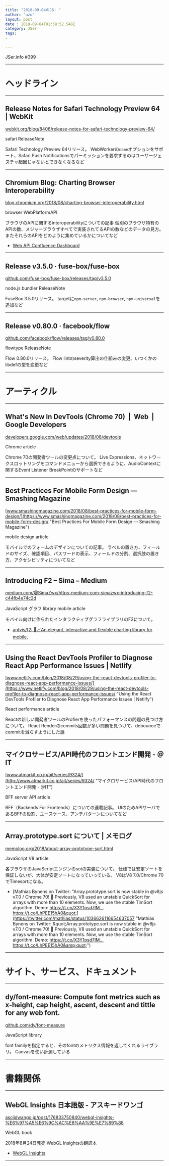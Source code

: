 ```yaml
---
title: "2018-09-04のJS: "
author: "azu"
layout: post
date : 2018-09-04T01:58:52.548Z
category: JSer
tags:
-

---
```


JSer.info #399

----

<h1 class="site-genre">ヘッドライン</h1>

----

## Release Notes for Safari Technology Preview 64 | WebKit
[webkit.org/blog/8406/release-notes-for-safari-technology-preview-64/](https://webkit.org/blog/8406/release-notes-for-safari-technology-preview-64/ "Release Notes for Safari Technology Preview 64 | WebKit")
<p class="jser-tags jser-tag-icon"><span class="jser-tag">safari</span> <span class="jser-tag">ReleaseNote</span></p>

Safari Technology Preview 64リリース。
WebWorkerの`name`オプションをサポート、Safari Push Notificationsでパーミッションを要求するのはユーザージェスチャ起因じゃないとできなくなるなど


----

## Chromium Blog: Charting Browser Interoperability
[blog.chromium.org/2018/08/charting-browser-interoperability.html](https://blog.chromium.org/2018/08/charting-browser-interoperability.html "Chromium Blog: Charting Browser Interoperability")
<p class="jser-tags jser-tag-icon"><span class="jser-tag">browser</span> <span class="jser-tag">WebPlatformAPI</span></p>

ブラウザのAPIに関するinteroperabilityについての記事
個別のブラウザ特有のAPIの数、メジャーブラウザすべてで実装されてるAPIの数などのデータの見方。
またそれらのAPIをどのように集めているかについてなど

- [Web API Confluence Dashboard](https://web-confluence.appspot.com/#!/ "Web API Confluence Dashboard")

----

## Release v3.5.0 · fuse-box/fuse-box
[github.com/fuse-box/fuse-box/releases/tag/v3.5.0](https://github.com/fuse-box/fuse-box/releases/tag/v3.5.0 "Release v3.5.0 · fuse-box/fuse-box")
<p class="jser-tags jser-tag-icon"><span class="jser-tag">node.js</span> <span class="jser-tag">bundler</span> <span class="jser-tag">ReleaseNote</span></p>

FuseBox 3.5.0リリース。
targetに`npm-server`, `npm-browser`, `npm-universal`を追加など


----

## Release v0.80.0 · facebook/flow
[github.com/facebook/flow/releases/tag/v0.80.0](https://github.com/facebook/flow/releases/tag/v0.80.0 "Release v0.80.0 · facebook/flow")
<p class="jser-tags jser-tag-icon"><span class="jser-tag">flowtype</span> <span class="jser-tag">ReleaseNote</span></p>

Flow 0.80.0リリース。
Flow lintのseverity算出の仕組みの変更、いつくかのlibdefの型を変更など


----
<h1 class="site-genre">アーティクル</h1>

----

## What's New In DevTools (Chrome 70)  |  Web  |  Google Developers
[developers.google.com/web/updates/2018/08/devtools](https://developers.google.com/web/updates/2018/08/devtools "What's New In DevTools (Chrome 70)  |  Web  |  Google Developers")
<p class="jser-tags jser-tag-icon"><span class="jser-tag">Chrome</span> <span class="jser-tag">article</span></p>

Chrome 70の開発者ツールの変更点について。
Live Expressions、ネットワークスロットリングをコマンドメニューから選択できるように、AudioContextに関するEvent Listener BreakPointのサポートなど


----

## Best Practices For Mobile Form Design — Smashing Magazine
[www.smashingmagazine.com/2018/08/best-practices-for-mobile-form-design/](https://www.smashingmagazine.com/2018/08/best-practices-for-mobile-form-design/ "Best Practices For Mobile Form Design — Smashing Magazine")
<p class="jser-tags jser-tag-icon"><span class="jser-tag">mobile</span> <span class="jser-tag">design</span> <span class="jser-tag">article</span></p>

モバイルでのフォームのデザインについての記事。
ラベルの置き方、フィールドのサイズ、確認項目、パスワードの表示、フィールドの分割、選択肢の置き方、アクセシビリティについてなど


----

## Introducing F2 – Sima – Medium
[medium.com/@SimaZwx/https-medium-com-simazwx-introducing-f2-c44fb4e74c2d](https://medium.com/@SimaZwx/https-medium-com-simazwx-introducing-f2-c44fb4e74c2d "Introducing F2 – Sima – Medium")
<p class="jser-tags jser-tag-icon"><span class="jser-tag">JavaScript</span> <span class="jser-tag">グラフ</span> <span class="jser-tag">library</span> <span class="jser-tag">mobile</span> <span class="jser-tag">article</span></p>

モバイル向けに作られたインタラクティブグラフライブラリのF2について。

- [antvis/f2: 📱📈An elegant, interactive and flexible charting library for mobile.](https://github.com/antvis/f2/ "antvis/f2: 📱📈An elegant, interactive and flexible charting library for mobile.")

----

## Using the React DevTools Profiler to Diagnose React App Performance Issues | Netlify
[www.netlify.com/blog/2018/08/29/using-the-react-devtools-profiler-to-diagnose-react-app-performance-issues/](https://www.netlify.com/blog/2018/08/29/using-the-react-devtools-profiler-to-diagnose-react-app-performance-issues/ "Using the React DevTools Profiler to Diagnose React App Performance Issues | Netlify")
<p class="jser-tags jser-tag-icon"><span class="jser-tag">React</span> <span class="jser-tag">performance</span> <span class="jser-tag">article</span></p>

Reactの新しい開発者ツールのProfierを使ったパフォーマンスの問題の見つけ方について。
React Renderのcommits回数が多い問題を見つけて、debounceでcommitを減らすようにした話


----

## マイクロサービス/API時代のフロントエンド開発 - ＠IT
[www.atmarkit.co.jp/ait/series/9324/](http://www.atmarkit.co.jp/ait/series/9324/ "マイクロサービス/API時代のフロントエンド開発 - ＠IT")
<p class="jser-tags jser-tag-icon"><span class="jser-tag">BFF</span> <span class="jser-tag">server</span> <span class="jser-tag">API</span> <span class="jser-tag">article</span></p>

BFF（Backends For Frontends）についての連載記事。
UIのためAPIサーバであるBFFの役割、ユースケース、アンチパターンについてなど


----

## Array.prototype.sort について | メモログ
[memolog.org/2018/about-array-prototype-sort.html](https://memolog.org/2018/about-array-prototype-sort.html "Array.prototype.sort について | メモログ")
<p class="jser-tags jser-tag-icon"><span class="jser-tag">JavaScript</span> <span class="jser-tag">V8</span> <span class="jser-tag">article</span></p>

各ブラウザのJavaScriptエンジンのsotの実装について。 仕様では安定ソートを保証しないが、大体が安定ソートになっていっている。
V8はV8 7.0/Chrome 70でTimesortになる。

- [Mathias Bynens on Twitter: &quot;Array.prototype.sort is now stable in @v8js v7.0 / Chrome 70! 🎉 Previously, V8 used an unstable QuickSort for arrays with more than 10 elements. Now, we use the stable TimSort algorithm. Demo: https://t.co/X3Y1psd7IM… https://t.co/LhPEE15hA0&quot;](https://twitter.com/mathias/status/1036626116654637057 "Mathias Bynens on Twitter: &amp;quot;Array.prototype.sort is now stable in @v8js v7.0 / Chrome 70! 🎉 Previously, V8 used an unstable QuickSort for arrays with more than 10 elements. Now, we use the stable TimSort algorithm. Demo: https://t.co/X3Y1psd7IM… https://t.co/LhPEE15hA0&amp;quot;")

----
<h1 class="site-genre">サイト、サービス、ドキュメント</h1>

----

## dy/font-measure: Compute font metrics such as x-height, cap height, ascent, descent and tittle for any web font.
[github.com/dy/font-measure](https://github.com/dy/font-measure "dy/font-measure: Compute font metrics such as x-height, cap height, ascent, descent and tittle for any web font.")
<p class="jser-tags jser-tag-icon"><span class="jser-tag">JavaScript</span> <span class="jser-tag">library</span></p>

font familyを指定すると、そのfontのメトリクス情報を返してくれるライブラリ。 Canvasを使い計測している


----
<h1 class="site-genre">書籍関係</h1>

----

## WebGL Insights 日本語版 - アスキードワンゴ
[asciidwango.jp/post/176833750840/webgl-insights-%E6%97%A5%E6%9C%AC%E8%AA%9E%E7%89%88](https://asciidwango.jp/post/176833750840/webgl-insights-%E6%97%A5%E6%9C%AC%E8%AA%9E%E7%89%88 "WebGL Insights 日本語版 - アスキードワンゴ")
<p class="jser-tags jser-tag-icon"><span class="jser-tag">WebGL</span> <span class="jser-tag">book</span></p>

2018年8月24日発売
WebGL Insightsの翻訳本

- [ WebGL Insights ](http://www.webglinsights.com/ " WebGL Insights ")

----
